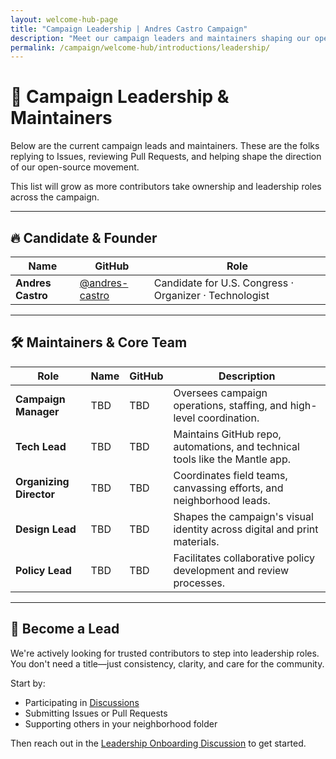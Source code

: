 ```yaml
---
layout: welcome-hub-page
title: "Campaign Leadership | Andres Castro Campaign"
description: "Meet our campaign leaders and maintainers shaping our open-source movement. Learn how to join the leadership team and take ownership in the community."
permalink: /campaign/welcome-hub/introductions/leadership/
---
```


# 🌟 Campaign Leadership & Maintainers

Below are the current campaign leads and maintainers. These are the folks replying to Issues, reviewing Pull Requests, and helping shape the direction of our open-source movement.

This list will grow as more contributors take ownership and leadership roles across the campaign.

---

## 🔥 Candidate & Founder

| Name            | GitHub               | Role                       |
|-----------------|----------------------|----------------------------|
| **Andres Castro** | [@andres-castro](https://github.com/andres-castro) | Candidate for U.S. Congress · Organizer · Technologist |

---

## 🛠 Maintainers & Core Team

| Role                | Name | GitHub | Description |
|---------------------|------|--------|-------------|
| **Campaign Manager** | TBD  | TBD    | Oversees campaign operations, staffing, and high-level coordination. |
| **Tech Lead**        | TBD  | TBD    | Maintains GitHub repo, automations, and technical tools like the Mantle app. |
| **Organizing Director** | TBD  | TBD    | Coordinates field teams, canvassing efforts, and neighborhood leads. |
| **Design Lead**      | TBD  | TBD    | Shapes the campaign's visual identity across digital and print materials. |
| **Policy Lead**      | TBD  | TBD    | Facilitates collaborative policy development and review processes. |

---

## 👥 Become a Lead

We're actively looking for trusted contributors to step into leadership roles.  
You don't need a title—just consistency, clarity, and care for the community.

Start by:
- Participating in [Discussions](https://github.com/CastroForGeorgia/campaign/discussions)
- Submitting Issues or Pull Requests
- Supporting others in your neighborhood folder

Then reach out in the [Leadership Onboarding Discussion](https://github.com/CastroForGeorgia/campaign/discussions/categories/help-desk) to get started.
